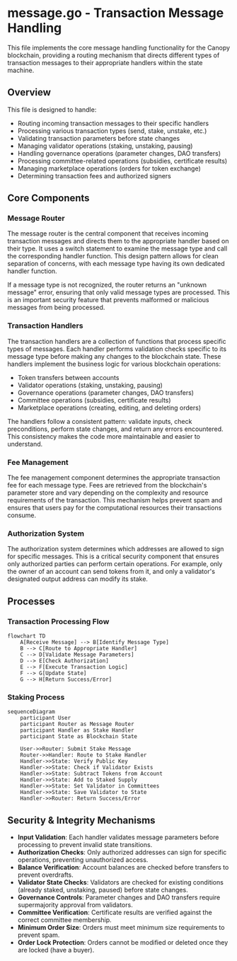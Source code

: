# message.go - Transaction Message Handling

This file implements the core message handling functionality for the Canopy blockchain, providing a routing mechanism that directs different types of transaction messages to their appropriate handlers within the state machine.

## Overview

This file is designed to handle:

- Routing incoming transaction messages to their specific handlers
- Processing various transaction types (send, stake, unstake, etc.)
- Validating transaction parameters before state changes
- Managing validator operations (staking, unstaking, pausing)
- Handling governance operations (parameter changes, DAO transfers)
- Processing committee-related operations (subsidies, certificate results)
- Managing marketplace operations (orders for token exchange)
- Determining transaction fees and authorized signers

## Core Components

### Message Router

The message router is the central component that receives incoming transaction messages and directs them to the appropriate handler based on their type. It uses a switch statement to examine the message type and call the corresponding handler function. This design pattern allows for clean separation of concerns, with each message type having its own dedicated handler function.

If a message type is not recognized, the router returns an "unknown message" error, ensuring that only valid message types are processed. This is an important security feature that prevents malformed or malicious messages from being processed.

### Transaction Handlers

The transaction handlers are a collection of functions that process specific types of messages. Each handler performs validation checks specific to its message type before making any changes to the blockchain state. These handlers implement the business logic for various blockchain operations:

- Token transfers between accounts
- Validator operations (staking, unstaking, pausing)
- Governance operations (parameter changes, DAO transfers)
- Committee operations (subsidies, certificate results)
- Marketplace operations (creating, editing, and deleting orders)

The handlers follow a consistent pattern: validate inputs, check preconditions, perform state changes, and return any errors encountered. This consistency makes the code more maintainable and easier to understand.

### Fee Management

The fee management component determines the appropriate transaction fee for each message type. Fees are retrieved from the blockchain's parameter store and vary depending on the complexity and resource requirements of the transaction. This mechanism helps prevent spam and ensures that users pay for the computational resources their transactions consume.

### Authorization System

The authorization system determines which addresses are allowed to sign for specific messages. This is a critical security component that ensures only authorized parties can perform certain operations. For example, only the owner of an account can send tokens from it, and only a validator's designated output address can modify its stake.

## Processes

### Transaction Processing Flow

```mermaid
flowchart TD
    A[Receive Message] --> B[Identify Message Type]
    B --> C[Route to Appropriate Handler]
    C --> D[Validate Message Parameters]
    D --> E[Check Authorization]
    E --> F[Execute Transaction Logic]
    F --> G[Update State]
    G --> H[Return Success/Error]
```

### Staking Process

```mermaid
sequenceDiagram
    participant User
    participant Router as Message Router
    participant Handler as Stake Handler
    participant State as Blockchain State
    
    User->>Router: Submit Stake Message
    Router->>Handler: Route to Stake Handler
    Handler->>State: Verify Public Key
    Handler->>State: Check if Validator Exists
    Handler->>State: Subtract Tokens from Account
    Handler->>State: Add to Staked Supply
    Handler->>State: Set Validator in Committees
    Handler->>State: Save Validator to State
    Handler->>Router: Return Success/Error
```

## Security & Integrity Mechanisms

- **Input Validation**: Each handler validates message parameters before processing to prevent invalid state transitions.
- **Authorization Checks**: Only authorized addresses can sign for specific operations, preventing unauthorized access.
- **Balance Verification**: Account balances are checked before transfers to prevent overdrafts.
- **Validator State Checks**: Validators are checked for existing conditions (already staked, unstaking, paused) before state changes.
- **Governance Controls**: Parameter changes and DAO transfers require supermajority approval from validators.
- **Committee Verification**: Certificate results are verified against the correct committee membership.
- **Minimum Order Size**: Orders must meet minimum size requirements to prevent spam.
- **Order Lock Protection**: Orders cannot be modified or deleted once they are locked (have a buyer).
